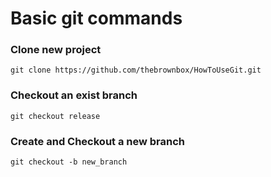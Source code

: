# Basic git commands
### Clone new project
```git clone https://github.com/thebrownbox/HowToUseGit.git```
### Checkout an exist branch 
```git checkout release```
### Create and Checkout a new branch
```git checkout -b new_branch```
